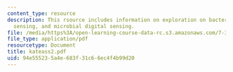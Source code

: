 ```yaml
---
content_type: resource
description: This rsource includes information on exploration on bacterial qourum
  sensing, and microbial digital sensing.
file: /media/https%3A/open-learning-course-data-rc.s3.amazonaws.com/7-349-biological-computing-at-the-crossroads-of-engineering-and-science-spring-2005/94e555235a4e683f31c66ec4f4b99d20_kateass2.pdf
file_type: application/pdf
resourcetype: Document
title: kateass2.pdf
uid: 94e55523-5a4e-683f-31c6-6ec4f4b99d20
---
```

